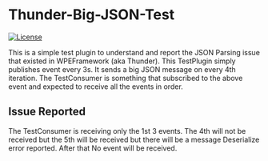 # Thunder-Big-JSON-Test
[![License](https://img.shields.io/badge/License-Apache_2.0-blue.svg)](https://opensource.org/licenses/Apache-2.0) 

This is a simple test plugin to understand and report the JSON Parsing issue that existed in WPEFramework (aka Thunder).
This TestPlugin simply publishes event every 3s. It sends a big JSON message on every 4th iteration.
The TestConsumer is something that subscribed to the above event and expected to receive all the events in order.

## Issue Reported
The TestConsumer is receiving only the 1st 3 events. The 4th will not be received but the 5th will be received but there will be a message Deserialize error reported. After that No event will be received.


